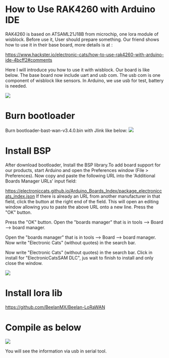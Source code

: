 How to Use RAK4260 with Arduino IDE
==

RAK4260 is based on ATSAML21J18B from microchip, one lora module of wisblock. Before use it, User should prepare something. Our friend shows how to use it in their base board, more details is at :

https://www.hackster.io/electronic-cats/how-to-use-rak4260-with-arduino-ide-4bcff2#comments

Here I will introduce you how to use it with wisblock. Our board is like below. The base board now include uart and usb com. The usb com is one component of wisblock like sensors. In Arduino, we use usb for test, battery is needed.

![](https://github.com/RAKWireless/Wisblock/blob/master/RAK4260/resource/board.jpg) 

# Burn bootloader

Burn bootloader-bast-wan-v3.4.0.bin with Jlink like below:
![](https://github.com/RAKWireless/Wisblock/blob/master/RAK4260/resource/download.png)


# Install BSP

After download bootloader, Install the BSP library.To add board support for our products, start Arduino and open the Preferences window (File > Preferences). Now copy and paste the following URL into the 'Additional Boards Manager URLs' input field:

https://electroniccats.github.io/Arduino_Boards_Index/package_electroniccats_index.json
If there is already an URL from another manufacturer in that field, click the button at the right end of the field. This will open an editing window allowing you to paste the above URL onto a new line.
Press the "OK" button.

Press the "OK" button.
Open the "boards manager" that is in tools --> Board --> board manager.

Open the "boards manager" that is in tools --> Board --> board manager.
Now write "Electronic Cats" (without quotes) in the search bar.

Now write "Electronic Cats" (without quotes) in the search bar.
Click in install for "ElectronicCatsSAM DLC", jus wait to finish to install and only close the window.

![](https://github.com/RAKWireless/Wisblock/blob/master/RAK4260/resource/lib.png)

# Install lora lib

https://github.com/BeelanMX/Beelan-LoRaWAN

# Compile as below

![](https://github.com/RAKWireless/Wisblock/blob/master/RAK4260/resource/bastwan.png)

You will see the information via usb in serial tool.


